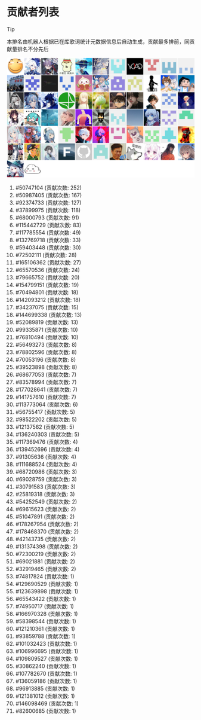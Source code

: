 # 贡献者列表

> [!TIP]
> 本排名由机器人根据已在库歌词统计元数据信息后自动生成，贡献最多排前，同贡献量排名不分先后

![贡献者头像画廊](./CONTRIBUTORS.svg)

1. #50747104 (贡献次数: 252)
2. #50987405 (贡献次数: 167)
3. #92374733 (贡献次数: 127)
4. #37899975 (贡献次数: 118)
5. #68000793 (贡献次数: 91)
6. #115442729 (贡献次数: 83)
7. #117785554 (贡献次数: 49)
8. #132769718 (贡献次数: 33)
9. #59403448 (贡献次数: 30)
10. #72502111 (贡献次数: 28)
11. #165106362 (贡献次数: 27)
12. #65570536 (贡献次数: 24)
13. #79665752 (贡献次数: 20)
14. #154799151 (贡献次数: 19)
15. #70494801 (贡献次数: 18)
16. #142093212 (贡献次数: 18)
17. #34237075 (贡献次数: 15)
18. #144699338 (贡献次数: 13)
19. #52089819 (贡献次数: 13)
20. #99335871 (贡献次数: 10)
21. #76810494 (贡献次数: 10)
22. #56493273 (贡献次数: 8)
23. #78802596 (贡献次数: 8)
24. #70053196 (贡献次数: 8)
25. #39523898 (贡献次数: 8)
26. #68677053 (贡献次数: 7)
27. #83578994 (贡献次数: 7)
28. #177028641 (贡献次数: 7)
29. #141757610 (贡献次数: 7)
30. #113773064 (贡献次数: 6)
31. #56755417 (贡献次数: 5)
32. #98522202 (贡献次数: 5)
33. #12137562 (贡献次数: 5)
34. #136240303 (贡献次数: 5)
35. #117369476 (贡献次数: 4)
36. #139452696 (贡献次数: 4)
37. #91305636 (贡献次数: 4)
38. #111688524 (贡献次数: 4)
39. #68720986 (贡献次数: 3)
40. #69028759 (贡献次数: 3)
41. #30791583 (贡献次数: 3)
42. #25819318 (贡献次数: 3)
43. #54252549 (贡献次数: 2)
44. #69615623 (贡献次数: 2)
45. #51047891 (贡献次数: 2)
46. #178267954 (贡献次数: 2)
47. #178468370 (贡献次数: 2)
48. #42143735 (贡献次数: 2)
49. #131374398 (贡献次数: 2)
50. #72300219 (贡献次数: 2)
51. #69021881 (贡献次数: 2)
52. #32919465 (贡献次数: 2)
53. #74817824 (贡献次数: 1)
54. #129690529 (贡献次数: 1)
55. #123639898 (贡献次数: 1)
56. #65543422 (贡献次数: 1)
57. #74950717 (贡献次数: 1)
58. #166970328 (贡献次数: 1)
59. #58398544 (贡献次数: 1)
60. #121210361 (贡献次数: 1)
61. #93859788 (贡献次数: 1)
62. #101032423 (贡献次数: 1)
63. #106996695 (贡献次数: 1)
64. #109809527 (贡献次数: 1)
65. #30862240 (贡献次数: 1)
66. #107782670 (贡献次数: 1)
67. #136059186 (贡献次数: 1)
68. #96913885 (贡献次数: 1)
69. #121381012 (贡献次数: 1)
70. #146098469 (贡献次数: 1)
71. #82600685 (贡献次数: 1)
